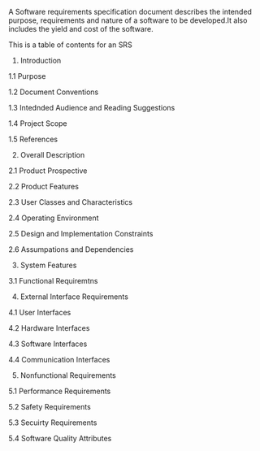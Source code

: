 A Software requirements specification document describes the intended purpose, requirements and nature of a software to be developed.It also includes the yield and cost of the software.

This is a table of contents for an SRS

1. Introduction

1.1 Purpose

1.2 Document Conventions

1.3 Intednded Audience and Reading Suggestions

1.4 Project Scope

1.5 References

2. Overall Description

2.1 Product Prospective

2.2 Product Features

2.3 User Classes and Characteristics

2.4 Operating Environment

2.5 Design and Implementation Constraints

2.6 Assumpations and Dependencies


3. System Features

3.1 Functional Requiremtns


4. External Interface Requirements

4.1 User Interfaces

4.2 Hardware Interfaces

4.3 Software Interfaces

4.4 Communication Interfaces



5. Nonfunctional Requirements

5.1 Performance Requirements 

5.2 Safety Requirements

5.3 Secuirty Requirements

5.4 Software Quality Attributes
